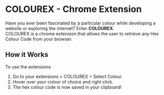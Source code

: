 # COLOUREX - Chrome Extension

Have you ever been fascinated by a particular colour while developing a website or exploring the internet? Enter **COLOUREX**. <br/> COLOUREX is a chrome extension that allows the user to retrieve any Hex Colour Code from your browser. 

## How it Works
To use the extensions
1. Go to your extensions > COLOUREX > Select Colour.
2. Hover over your colour of choice and right click.
3. The hex colour code is now saved in your clipboard!
